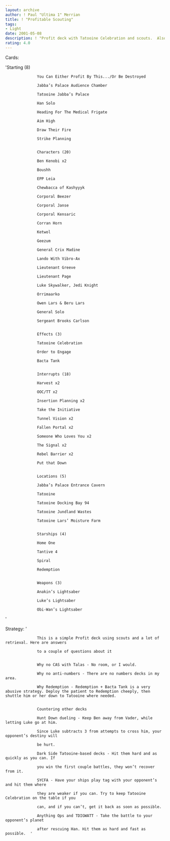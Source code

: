 ```yaml
---
layout: archive
author: ! Paul "Ultima 1" Merrian
title: ! "Profitable Scouting"
tags:
- Light
date: 2001-05-08
description: ! "Profit deck with Tatooine Celebration and scouts.  Also includes some Harvest."
rating: 4.0
---
```

Cards: 

'Starting (8) 

                  You Can Either Profit By This.../Or Be Destroyed 

                  Jabba’s Palace Audience Chamber 

                  Tatooine Jabba’s Palace 

                  Han Solo 

                  Heading For The Medical Frigate 

                  Aim High 

                  Draw Their Fire 

                  Strike Planning 


                  Characters (20) 

                  Ben Kenobi x2 

                  Boushh 

                  EPP Leia 

                  Chewbacca of Kashyyyk 

                  Corporal Beezer 

                  Corporal Janse 

                  Corporal Kensaric 

                  Corran Horn 

                  Ketwol 

                  Geezum 

                  General Crix Madine 

                  Lando With Vibro-Ax 

                  Lieutenant Greeve 

                  Lieutenant Page 

                  Luke Skywalker, Jedi Knight 

                  Orrimaarko 

                  Owen Lars & Beru Lars

                  General Solo 

                  Sergeant Brooks Carlson 


                  Effects (3) 

                  Tatooine Celebration 

                  Order to Engage 

                  Bacta Tank 


                  Interrupts (18) 

                  Harvest x2 

                  OOC/TT x2 

                  Insertion Planning x2 

                  Take the Initiative 

                  Tunnel Vision x2

                  Fallen Portal x2 

                  Someone Who Loves You x2 

                  The Signal x2 

                  Rebel Barrier x2 

                  Put that Down 


                  Locations (5) 

                  Jabba’s Palace Entrance Cavern 

                  Tatooine 

                  Tatooine Docking Bay 94 

                  Tatooine Jundland Wastes 

                  Tatooine Lars’ Moisture Farm 


                  Starships (4) 

                  Home One 

                  Tantive 4 

                  Spiral 

                  Redemption 


                  Weapons (3) 

                  Anakin’s Lightsaber 

                  Luke’s Lightsaber 

                  Obi-Wan’s Lightsaber 


'

Strategy: '

                  This is a simple Profit deck using scouts and a lot of retrieval. Here are answers 

                  to a couple of questions about it 


                  Why no CAS with Talas - No room, or I would. 

                  Why no anti-numbers - There are no numbers decks in my area. 

                  Why Redemption - Redemption + Bacta Tank is a very abusive strategy. Deploy the patient to Redemption cheeply, then shuttle him or her down to Tatooine where needed.


                  Countering other decks 

                  Hunt Down dueling - Keep Ben away from Vader, while letting Luke go at him.

                  Since Luke subtracts 3 from attempts to cross him, your opponent’s destiny will

                  be hurt. 

                  Dark Side Tatooine-based decks - Hit them hard and as quickly as you can. If 

                  you win the first couple battles, they won’t recover from it. 

                  SYCFA - Have your ships play tag with your opponent’s and hit them where

                  they are weaker if you can. Try to keep Tatooine Celebration on the table if you

                  can, and if you can’t, get it back as soon as possible. 

                  Anything Ops and TDIGWATT - Take the battle to your opponent’s planet 

                  after rescuing Han. Hit them as hard and fast as possible.  '